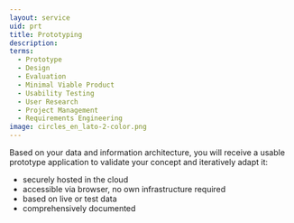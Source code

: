 ```yaml
---
layout: service
uid: prt 
title: Prototyping
description: 
terms: 
  - Prototype
  - Design
  - Evaluation
  - Minimal Viable Product
  - Usability Testing
  - User Research
  - Project Management
  - Requirements Engineering
image: circles_en_lato-2-color.png
--- 
```


Based on your data and information architecture, you will receive a usable prototype application to validate your concept and iteratively adapt it: 

- securely hosted in the cloud
- accessible via browser, no own infrastructure required
- based on live or test data
- comprehensively documented
